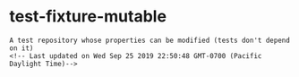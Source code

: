 # test-fixture-mutable
    A test repository whose properties can be modified (tests don't depend on it)
    <!-- Last updated on Wed Sep 25 2019 22:50:48 GMT-0700 (Pacific Daylight Time)-->